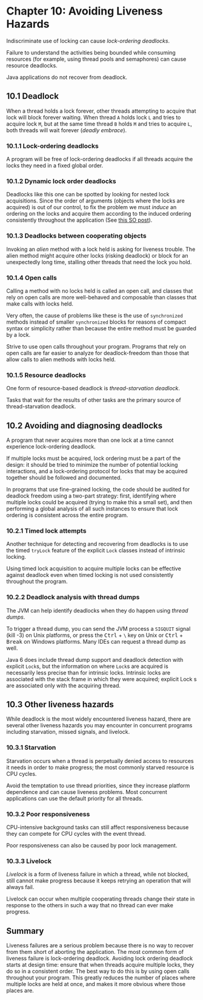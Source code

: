 # Chapter 10: Avoiding Liveness Hazards

Indiscriminate use of locking can cause _lock-ordering deadlocks_.

Failure to understand the activities being bounded while consuming resources (for example, using thread pools and semaphores) can cause resource deadlocks.

Java applications do not recover from deadlock.

## 10.1 Deadlock

When a thread holds a lock forever, other threads attempting to acquire that lock will block forever waiting. When thread `A` holds lock `L` and tries to acquire lock `M`, but at the same time thread `B` holds `M` and tries to acquire `L`, both threads will wait forever (_deadly embrace_).

### 10.1.1 Lock-ordering deadlocks

A program will be free of lock-ordering deadlocks if all threads acquire the locks they need in a fixed global order.

### 10.1.2 Dynamic lock order deadlocks

Deadlocks like this one can be spotted by looking for nested lock acquisitions. Since the order of arguments (objects where the locks are acquired) is out of our control, to fix the problem we must _induce_ an ordering on the locks and acquire them according to the induced ordering consistently throughout the application (See [this SO post](https://stackoverflow.com/a/55849778/5640649)).

### 10.1.3 Deadlocks between cooperating objects

Invoking an _alien_ method with a lock held is asking for liveness trouble. The alien method might acquire other locks (risking deadlock) or block for an unexpectedly long time, stalling other threads that need the lock you hold.

### 10.1.4 Open calls

Calling a method with no locks held is called an open call, and classes that rely on open calls are more well-behaved and composable than classes that make calls with locks held.

Very often, the cause of problems like these is the use of `synchronized` methods instead of smaller `synchronized` blocks for reasons of compact syntax or simplicity rather than because the entire method must be guarded by a lock.

Strive to use open calls throughout your program. Programs that rely on open calls are far easier to analyze for deadlock-freedom than those that allow calls to alien methods with locks held.

### 10.1.5 Resource deadlocks

One form of resource-based deadlock is _thread-starvation deadlock_.

Tasks that wait for the results of other tasks are the primary source of thread-starvation deadlock.

## 10.2 Avoiding and diagnosing deadlocks

A program that never acquires more than one lock at a time cannot experience lock-ordering deadlock.

If multiple locks must be acquired, lock ordering must be a part of the design: it should be tried to minimize the number of potential locking interactions, and a lock-ordering protocol for locks that may be acquired together should be followed and documented.

In programs that use fine-grained locking, the code should be audited for deadlock freedom using a two-part strategy: first, identifying where multiple locks could be acquired (trying to make this a small set), and then performing a global analysis of all such instances to ensure that lock ordering is consistent across the entire program.

### 10.2.1 Timed lock attempts

Another technique for detecting and recovering from deadlocks is to use the timed `tryLock` feature of the explicit `Lock` classes instead of intrinsic locking.

Using timed lock acquisition to acquire multiple locks can be effective against deadlock even when timed locking is not used consistently throughout the program.

### 10.2.2 Deadlock analysis with thread dumps

The JVM can help identify deadlocks when they do happen using _thread dumps_.

To trigger a thread dump, you can send the JVM process a `SIGQUIT` signal (kill -3) on Unix platforms, or press the <kbd>Ctrl</kbd> + <kbd>`\`</kbd> key on Unix or <kbd>Ctrl</kbd> + <kbd>Break</kbd> on Windows platforms. Many IDEs can request a thread dump as well.

Java 6 does include thread dump support and deadlock detection with explicit `Lock`s, but the information on where `Lock`s are acquired is necessarily less precise than for intrinsic locks. Intrinsic locks are associated with the stack frame in which they were acquired; explicit Lock s are associated only with the acquiring thread.

## 10.3 Other liveness hazards

While deadlock is the most widely encountered liveness hazard, there are several other liveness hazards you may encounter in concurrent programs including starvation, missed signals, and livelock.

### 10.3.1 Starvation

Starvation occurs when a thread is perpetually denied access to resources it needs in order to make progress; the most commonly starved resource is CPU cycles.

Avoid the temptation to use thread priorities, since they increase platform dependence and can cause liveness problems. Most concurrent applications can use the default priority for all threads.

### 10.3.2 Poor responsiveness

CPU-intensive background tasks can still affect responsiveness because they can compete for CPU cycles with the event thread.

Poor responsiveness can also be caused by poor lock management.

### 10.3.3 Livelock

_Livelock_ is a form of liveness failure in which a thread, while not blocked, still cannot make progress because it keeps retrying an operation that will always fail.

Livelock can occur when multiple cooperating threads change their state in response to the others in such a way that no thread can ever make progress.

## Summary

Liveness failures are a serious problem because there is no way to recover from them short of aborting the application. The most common form of liveness failure is lock-ordering deadlock. Avoiding lock ordering deadlock starts at design time: ensure that when threads acquire multiple locks, they do so in a consistent order. The best way to do this is by using open calls throughout your program. This greatly reduces the number of places where multiple locks are held at once, and makes it more obvious where those places are.

